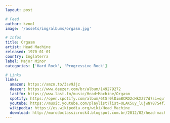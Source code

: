 ```yaml
---
layout: post

# Feed
author: kvnol
image: '/assets/img/albums/orgasm.jpg'

# Infos
title: Orgasm
artist: Head Machine
released: 1970-01-01
country: Inglaterra
label: Major Minor
categories: ['Hard Rock', 'Progressive Rock']

# Links
links:
  amazon: https://amzn.to/3sv9Jjz
  deezer: https://www.deezer.com/br/album/149279272
  lastfm: https://www.last.fm/music/Head+Machine/Orgasm
  spotify: https://open.spotify.com/album/6tSr0lDimBCRD2cHkXZ77d?si=qufl2UqwRXahSQJkcNtq3w
  youtube: https://music.youtube.com/playlist?list=OLAK5uy_lujwNY87S4fIm9c1Boyxbqk--X5aCAE1c
  wikipedia: https://es.wikipedia.org/wiki/Head_Machine
  download: http://murodoclassicrock4.blogspot.com.br/2012/02/head-machine-orgasm-1970.html
---
```

